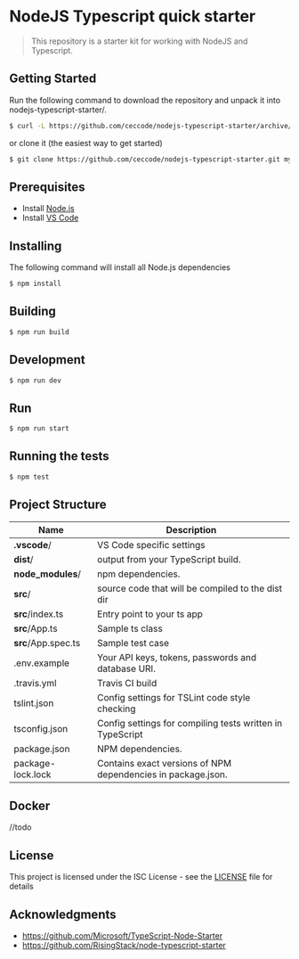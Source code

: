 # NodeJS Typescript quick starter

> This repository is a starter kit for working with NodeJS and Typescript.

## Getting Started

Run the following command to download the repository and unpack it into nodejs-typescript-starter/.

```bash
$ curl -L https://github.com/ceccode/nodejs-typescript-starter/archive/master.tar.gz | tar -xz
```

or clone it (the easiest way to get started)

```bash
$ git clone https://github.com/ceccode/nodejs-typescript-starter.git myproject
```

## Prerequisites

- Install [Node.js](https://nodejs.org/)
- Install [VS Code](https://code.visualstudio.com/)


## Installing

The following command will install all Node.js dependencies

```bash
$ npm install
```

## Building

```bash
$ npm run build
```

## Development

```bash
$ npm run dev
```

## Run 

```bash
$ npm run start
```

## Running the tests

```bash
$ npm test
```


## Project Structure


| Name                               | Description                                                  |
| ---------------------------------- | ------------------------------------------------------------ |
| **.vscode**/                       | VS Code specific settings                                    |
| **dist**/                          | output from your TypeScript build.                           |
| **node_modules**/                  | npm dependencies.                                            |
| **src**/                           | source code that will be compiled to the dist dir            |
| **src**/index.ts                   | Entry point to your ts app                                   |
| **src**/App.ts                     | Sample ts class                                              |
| **src**/App.spec.ts                | Sample test case                                             |
| .env.example                       | Your API keys, tokens, passwords and database URI.           |
| .travis.yml                        | Travis CI build                                              |
| tslint.json                        | Config settings for TSLint code style checking               |
| tsconfig.json                      | Config settings for compiling tests written in TypeScript    |
| package.json                       | NPM dependencies.                                            |
| package-lock.lock                  | Contains exact versions of NPM dependencies in package.json. |


## Docker

//todo

## License

This project is licensed under the ISC License - see the [LICENSE](LICENSE) file for details

## Acknowledgments

* https://github.com/Microsoft/TypeScript-Node-Starter
* https://github.com/RisingStack/node-typescript-starter
